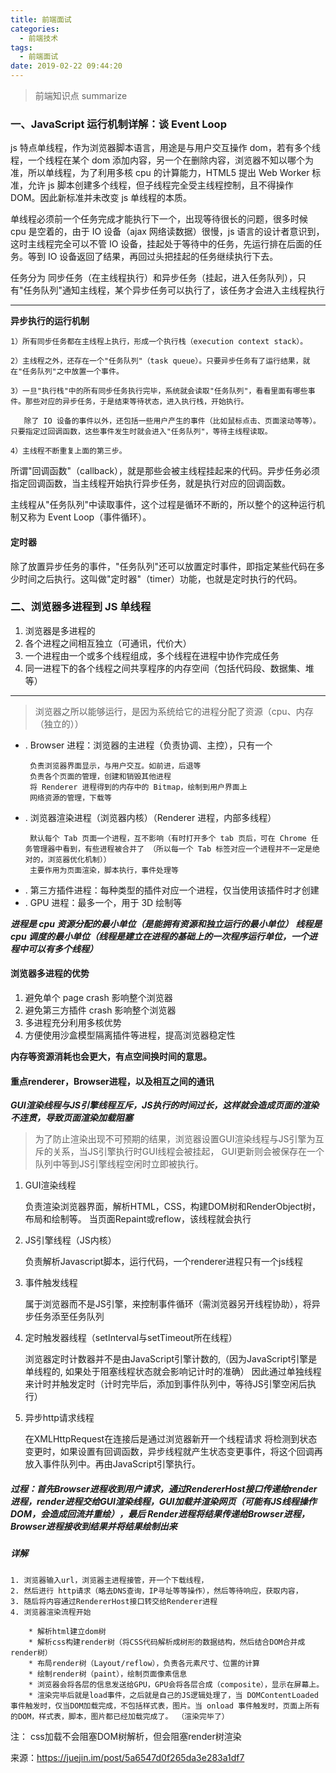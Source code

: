 ```yaml
---
title: 前端面试
categories:
  - 前端技术
tags:
  - 前端面试
date: 2019-02-22 09:44:20
---
```


> 前端知识点 summarize

<!--- more -->

### 一、JavaScript 运行机制详解：谈 Event Loop

 js 特点单线程，作为浏览器脚本语言，用途是与用户交互操作 dom，若有多个线程，一个线程在某个 dom 添加内容，另一个在删除内容，浏览器不知以哪个为准，所以单线程，为了利用多核 cpu 的计算能力，HTML5 提出 Web Worker 标准，允许 js 脚本创建多个线程，但子线程完全受主线程控制，且不得操作 DOM。因此新标准并未改变 js 单线程的本质。

单线程必须前一个任务完成才能执行下一个，出现等待很长的问题，很多时候 cpu 是空着的，由于 IO 设备（ajax 网络读数据）很慢，js 语言的设计者意识到，这时主线程完全可以不管 IO 设备，挂起处于等待中的任务，先运行排在后面的任务。等到 IO 设备返回了结果，再回过头把挂起的任务继续执行下去。

任务分为 同步任务（在主线程执行）和异步任务（挂起，进入任务队列），只有"任务队列"通知主线程，某个异步任务可以执行了，该任务才会进入主线程执行

---

**异步执行的运行机制**

    1）所有同步任务都在主线程上执行，形成一个执行栈（execution context stack）。

    2）主线程之外，还存在一个"任务队列"（task queue）。只要异步任务有了运行结果，就在"任务队列"之中放置一个事件。

    3）一旦"执行栈"中的所有同步任务执行完毕，系统就会读取"任务队列"，看看里面有哪些事件。那些对应的异步任务，于是结束等待状态，进入执行栈，开始执行。

       除了 IO 设备的事件以外，还包括一些用户产生的事件（比如鼠标点击、页面滚动等等）。只要指定过回调函数，这些事件发生时就会进入"任务队列"，等待主线程读取。

    4）主线程不断重复上面的第三步。

所谓"回调函数"（callback），就是那些会被主线程挂起来的代码。异步任务必须指定回调函数，当主线程开始执行异步任务，就是执行对应的回调函数。

主线程从"任务队列"中读取事件，这个过程是循环不断的，所以整个的这种运行机制又称为 Event Loop（事件循环）。

#### 定时器

除了放置异步任务的事件，"任务队列"还可以放置定时事件，即指定某些代码在多少时间之后执行。这叫做"定时器"（timer）功能，也就是定时执行的代码。

### 二、浏览器多进程到 JS 单线程

1. 浏览器是多进程的
2. 各个进程之间相互独立（可通讯，代价大）
3. 一个进程由一个或多个线程组成，多个线程在进程中协作完成任务
4. 同一进程下的各个线程之间共享程序的内存空间（包括代码段、数据集、堆等）

---

> 浏览器之所以能够运行，是因为系统给它的进程分配了资源（cpu、内存（独立的））

  - . Browser 进程：浏览器的主进程（负责协调、主控），只有一个
      ```
       负责浏览器界面显示，与用户交互。如前进，后退等
       负责各个页面的管理，创建和销毁其他进程
       将 Renderer 进程得到的内存中的 Bitmap，绘制到用户界面上
       网络资源的管理，下载等
      ```
  - . 浏览器渲染进程（浏览器内核）（Renderer 进程，内部多线程）
      ```
       默认每个 Tab 页面一个进程，互不影响（有时打开多个 tab 页后，可在 Chrome 任务管理器中看到，有些进程被合并了 （所以每一个 Tab 标签对应一个进程并不一定是绝对的，浏览器优化机制））
       主要作用为页面渲染，脚本执行，事件处理等
      ```
  - . 第三方插件进程：每种类型的插件对应一个进程，仅当使用该插件时才创建
  - . GPU 进程：最多一个，用于 3D 绘制等

**_进程是 cpu 资源分配的最小单位（是能拥有资源和独立运行的最小单位）_**
**_线程是 cpu 调度的最小单位（线程是建立在进程的基础上的一次程序运行单位，一个进程中可以有多个线程）_**

#### 浏览器多进程的优势

1. 避免单个 page crash 影响整个浏览器
2. 避免第三方插件 crash 影响整个浏览器
3. 多进程充分利用多核优势
4. 方便使用沙盒模型隔离插件等进程，提高浏览器稳定性

**内存等资源消耗也会更大，有点空间换时间的意思。**

#### 重点renderer，Browser进程，以及相互之间的通讯

***GUI渲染线程与JS引擎线程互斥，JS执行的时间过长，这样就会造成页面的渲染不连贯，导致页面渲染加载阻塞***

> 为了防止渲染出现不可预期的结果，浏览器设置GUI渲染线程与JS引擎为互斥的关系，当JS引擎执行时GUI线程会被挂起， GUI更新则会被保存在一个队列中等到JS引擎线程空闲时立即被执行。

  1. GUI渲染线程

        负责渲染浏览器界面，解析HTML，CSS，构建DOM树和RenderObject树，布局和绘制等。
        当页面Repaint或reflow，该线程就会执行

  2. JS引擎线程（JS内核）

        负责解析Javascript脚本，运行代码，一个renderer进程只有一个js线程

  3. 事件触发线程

        属于浏览器而不是JS引擎，来控制事件循环（需浏览器另开线程协助），将异步任务添至任务队列

  4. 定时触发器线程（setInterval与setTimeout所在线程）
  
        浏览器定时计数器并不是由JavaScript引擎计数的,（因为JavaScript引擎是单线程的, 如果处于阻塞线程状态就会影响记计时的准确）
        因此通过单独线程来计时并触发定时（计时完毕后，添加到事件队列中，等待JS引擎空闲后执行）

  5. 异步http请求线程

        在XMLHttpRequest在连接后是通过浏览器新开一个线程请求
        将检测到状态变更时，如果设置有回调函数，异步线程就产生状态变更事件，将这个回调再放入事件队列中。再由JavaScript引擎执行。

##### 过程：首先Browser进程收到用户请求，通过RendererHost接口传递给render进程，render进程交给GUI渲染线程，GUI加载并渲染网页（可能有JS线程操作DOM，会造成回流并重绘），最后 Render进程将结果传递给Browser进程，Browser进程接收到结果并将结果绘制出来

##### 详解

    1. 浏览器输入url，浏览器主进程接管，开一个下载线程，
    2. 然后进行 http请求（略去DNS查询，IP寻址等等操作），然后等待响应，获取内容，
    3. 随后将内容通过RendererHost接口转交给Renderer进程
    4. 浏览器渲染流程开始

        * 解析html建立dom树
        * 解析css构建render树（将CSS代码解析成树形的数据结构，然后结合DOM合并成render树）
        * 布局render树（Layout/reflow），负责各元素尺寸、位置的计算
        * 绘制render树（paint），绘制页面像素信息
        * 浏览器会将各层的信息发送给GPU，GPU会将各层合成（composite），显示在屏幕上。
        * 渲染完毕后就是load事件，之后就是自己的JS逻辑处理了，当 DOMContentLoaded 事件触发时，仅当DOM加载完成，不包括样式表，图片。当 onload 事件触发时，页面上所有的DOM，样式表，脚本，图片都已经加载完成了。 （渲染完毕了）

注： css加载不会阻塞DOM树解析，但会阻塞render树渲染

来源：https://juejin.im/post/5a6547d0f265da3e283a1df7

